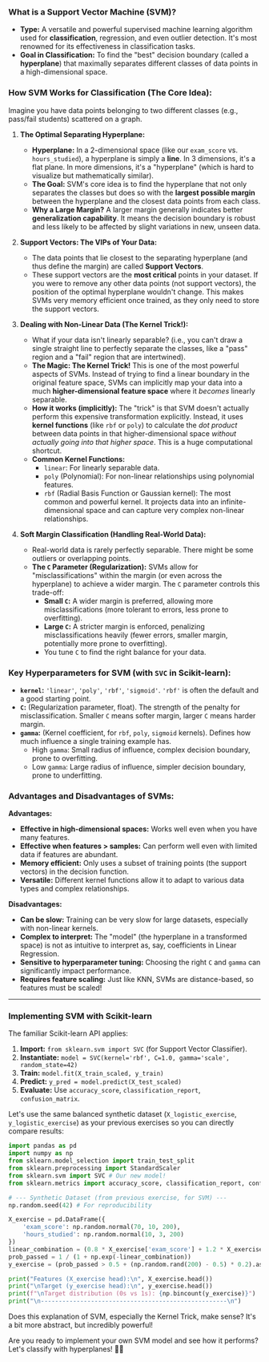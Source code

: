 ### **What is a Support Vector Machine (SVM)?**

- **Type:** A versatile and powerful supervised machine learning algorithm used for **classification**, regression, and even outlier detection. It's most renowned for its effectiveness in classification tasks.
- **Goal in Classification:** To find the "best" decision boundary (called a **hyperplane**) that maximally separates different classes of data points in a high-dimensional space.

### **How SVM Works for Classification (The Core Idea):**

Imagine you have data points belonging to two different classes (e.g., pass/fail students) scattered on a graph.

1. **The Optimal Separating Hyperplane:**
    
    - **Hyperplane:** In a 2-dimensional space (like our `exam_score` vs. `hours_studied`), a hyperplane is simply a **line**. In 3 dimensions, it's a flat plane. In more dimensions, it's a "hyperplane" (which is hard to visualize but mathematically similar).
    - **The Goal:** SVM's core idea is to find the hyperplane that not only separates the classes but does so with the **largest possible margin** between the hyperplane and the closest data points from each class.
    - **Why a Large Margin?** A larger margin generally indicates better **generalization capability**. It means the decision boundary is robust and less likely to be affected by slight variations in new, unseen data.
2. **Support Vectors: The VIPs of Your Data:**
    
    - The data points that lie closest to the separating hyperplane (and thus define the margin) are called **Support Vectors**.
    - These support vectors are the **most critical** points in your dataset. If you were to remove any other data points (not support vectors), the position of the optimal hyperplane wouldn't change. This makes SVMs very memory efficient once trained, as they only need to store the support vectors.
3. **Dealing with Non-Linear Data (The Kernel Trick!):**
    
    - What if your data isn't linearly separable? (i.e., you can't draw a single straight line to perfectly separate the classes, like a "pass" region and a "fail" region that are intertwined).
    - **The Magic: The Kernel Trick!** This is one of the most powerful aspects of SVMs. Instead of trying to find a linear boundary in the original feature space, SVMs can implicitly map your data into a much **higher-dimensional feature space** where it _becomes_ linearly separable.
    - **How it works (implicitly):** The "trick" is that SVM doesn't actually perform this expensive transformation explicitly. Instead, it uses **kernel functions** (like `rbf` or `poly`) to calculate the _dot product_ between data points in that higher-dimensional space _without actually going into that higher space_. This is a huge computational shortcut.
    - **Common Kernel Functions:**
        - `linear`: For linearly separable data.
        - `poly` (Polynomial): For non-linear relationships using polynomial features.
        - `rbf` (Radial Basis Function or Gaussian kernel): The most common and powerful kernel. It projects data into an infinite-dimensional space and can capture very complex non-linear relationships.
4. **Soft Margin Classification (Handling Real-World Data):**
    
    - Real-world data is rarely perfectly separable. There might be some outliers or overlapping points.
    - **The `C` Parameter (Regularization):** SVMs allow for "misclassifications" within the margin (or even across the hyperplane) to achieve a wider margin. The `C` parameter controls this trade-off:
        - **Small `C`:** A wider margin is preferred, allowing more misclassifications (more tolerant to errors, less prone to overfitting).
        - **Large `C`:** A stricter margin is enforced, penalizing misclassifications heavily (fewer errors, smaller margin, potentially more prone to overfitting).
        - You tune `C` to find the right balance for your data.

### **Key Hyperparameters for SVM (with `SVC` in Scikit-learn):**

- **`kernel`:** `'linear'`, `'poly'`, `'rbf'`, `'sigmoid'`. `'rbf'` is often the default and a good starting point.
- **`C`:** (Regularization parameter, float). The strength of the penalty for misclassification. Smaller `C` means softer margin, larger `C` means harder margin.
- **`gamma`:** (Kernel coefficient, for `rbf`, `poly`, `sigmoid` kernels). Defines how much influence a single training example has.
    - High `gamma`: Small radius of influence, complex decision boundary, prone to overfitting.
    - Low `gamma`: Large radius of influence, simpler decision boundary, prone to underfitting.

### **Advantages and Disadvantages of SVMs:**

**Advantages:**

- **Effective in high-dimensional spaces:** Works well even when you have many features.
- **Effective when features > samples:** Can perform well even with limited data if features are abundant.
- **Memory efficient:** Only uses a subset of training points (the support vectors) in the decision function.
- **Versatile:** Different kernel functions allow it to adapt to various data types and complex relationships.

**Disadvantages:**

- **Can be slow:** Training can be very slow for large datasets, especially with non-linear kernels.
- **Complex to interpret:** The "model" (the hyperplane in a transformed space) is not as intuitive to interpret as, say, coefficients in Linear Regression.
- **Sensitive to hyperparameter tuning:** Choosing the right `C` and `gamma` can significantly impact performance.
- **Requires feature scaling:** Just like KNN, SVMs are distance-based, so features must be scaled!

---

### **Implementing SVM with Scikit-learn**

The familiar Scikit-learn API applies:

1. **Import:** `from sklearn.svm import SVC` (for Support Vector Classifier).
2. **Instantiate:** `model = SVC(kernel='rbf', C=1.0, gamma='scale', random_state=42)`
3. **Train:** `model.fit(X_train_scaled, y_train)`
4. **Predict:** `y_pred = model.predict(X_test_scaled)`
5. **Evaluate:** Use `accuracy_score`, `classification_report`, `confusion_matrix`.

Let's use the same balanced synthetic dataset (`X_logistic_exercise`, `y_logistic_exercise`) as your previous exercises so you can directly compare results:

```python
import pandas as pd
import numpy as np
from sklearn.model_selection import train_test_split
from sklearn.preprocessing import StandardScaler
from sklearn.svm import SVC # Our new model!
from sklearn.metrics import accuracy_score, classification_report, confusion_matrix

# --- Synthetic Dataset (from previous exercise, for SVM) ---
np.random.seed(42) # For reproducibility

X_exercise = pd.DataFrame({
    'exam_score': np.random.normal(70, 10, 200),
    'hours_studied': np.random.normal(10, 3, 200)
})
linear_combination = (0.8 * X_exercise['exam_score'] + 1.2 * X_exercise['hours_studied']) - 60
prob_passed = 1 / (1 + np.exp(-linear_combination))
y_exercise = (prob_passed > 0.5 + (np.random.rand(200) - 0.5) * 0.2).astype(int)

print("Features (X_exercise head):\n", X_exercise.head())
print("\nTarget (y_exercise head):\n", y_exercise.head())
print(f"\nTarget distribution (0s vs 1s): {np.bincount(y_exercise)}")
print("\n----------------------------------------------------\n")
```

Does this explanation of SVM, especially the Kernel Trick, make sense? It's a bit more abstract, but incredibly powerful!

Are you ready to implement your own SVM model and see how it performs? Let's classify with hyperplanes! 💪🚀